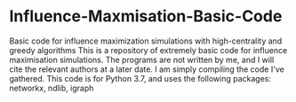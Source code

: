 # Influence-Maxmisation-Basic-Code
Basic code for influence maximization simulations with high-centrality and greedy algorithms 
This is a repository of extremely basic code for influence maximisation simulations. The programs are not written by me, and I will cite the relevant authors at a later date. I am simply compiling the code I've gathered. 
This code is for Python 3.7, and uses the following packages: networkx, ndlib, igraph
